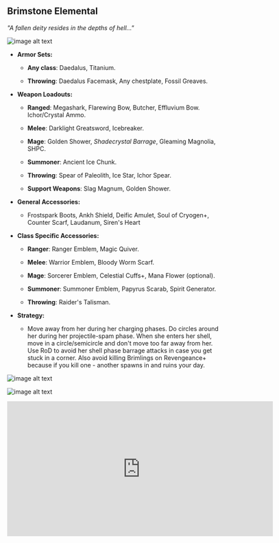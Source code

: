 ## Brimstone Elemental

*"A fallen deity resides in the depths of hell..."*

![image alt text](../public/BMbpD6rCZ1qoniF20u7H2A_img_31.png)

* **Armor Sets:**

    * **Any class**: Daedalus, Titanium.
    
    * **Throwing**: Daedalus Facemask, Any chestplate, Fossil Greaves.
    
* **Weapon Loadouts:**

    * **Ranged**: Megashark, Flarewing Bow, Butcher, Effluvium Bow. Ichor/Crystal Ammo.

    * **Melee**: Darklight Greatsword, Icebreaker.

    * **Mage**: Golden Shower, *Shadecrystal Barrage*, Gleaming Magnolia, SHPC.

    * **Summoner**: Ancient Ice Chunk.

    * **Throwing**: Spear of Paleolith, Ice Star, Ichor Spear.

    * **Support Weapons**: Slag Magnum, Golden Shower.

* **General Accessories:**

    * Frostspark Boots, Ankh Shield, Deific Amulet, Soul of Cryogen+, Counter Scarf, Laudanum, Siren's Heart

* **Class Specific Accessories:**

    * **Ranger**: Ranger Emblem, Magic Quiver.

    * **Melee**: Warrior Emblem, Bloody Worm Scarf.

    * **Mage**: Sorcerer Emblem, Celestial Cuffs+, Mana Flower (optional).

    * **Summoner**: Summoner Emblem, Papyrus Scarab, Spirit Generator.

    * **Throwing**: Raider's Talisman.

* **Strategy:**

    * Move away from her during her charging phases. Do circles around her during her projectile-spam phase. When she enters her shell, move in a circle/semicircle and don't move too far away from her. Use RoD to avoid her shell phase barrage attacks in case you get stuck in a corner. Also avoid killing Brimlings on Revengeance+ because if you kill one - another spawns in and ruins your day.

![image alt text](../public/BMbpD6rCZ1qoniF20u7H2A_img_32.png)

![image alt text](../public/BMbpD6rCZ1qoniF20u7H2A_img_33.png)

<div align="center"><iframe width="620" height="315" src="https://www.youtube.com/embed/L1DSn7ooaY8" frameborder="0" allowfullscreen></iframe></div>

